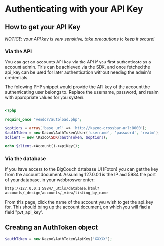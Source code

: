# Authenticating with your API Key

## How to get your API Key
_NOTICE: your API key is very sensitive, take precautions to keep it secure!_

### Via the API
You can get an accounts API key via the API if you first authenticate as a account admin.  This can be achieved via the SDK, and once fetched the api_key can be used for later authentication without needing the admin's credentials.

The following PHP snippet would provide the API key of the account the authenticating user belongs to.  Replace the username, password, and realm with appropriate values for you system.

```php

<?php

require_once "vendor/autoload.php";

$options = array('base_url' => 'http://kazoo-crossbar-url:8000');
$authToken = new Kazoo\AuthToken\User('username', 'password', 'realm');
$client = new \Kazoo\SDK($authToken, $options);

echo $client->Account()->apiKey();

```

### Via the database

If you have access to the BigCouch database UI (Foton) you can get the key from the account document.  Assuming 127.0.0.1 is the IP and 5984 the port of your database, in your webbroswer enter:
```
http://127.0.0.1:5984/_utils/database.html?accounts/_design/accounts/_view/listing_by_name
```

From this page, click the name of the account you wish to get the api_key for.  This should bring up the account document, on which you will find a field "pvt_api_key".


## Creating an AuthToken object
```php
$authToken = new Kazoo\AuthToken\ApiKey('XXXXX');
```

